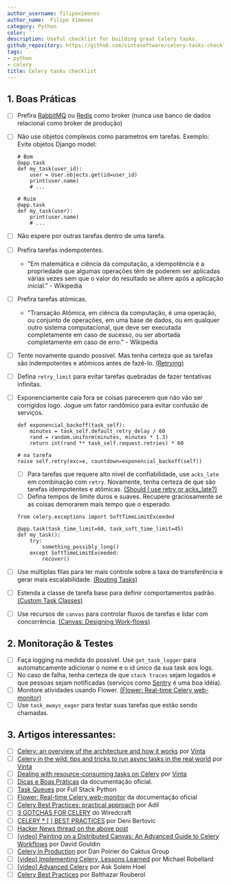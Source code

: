```yaml
---
author_username: filipeximenes
author_name:  Filipe Ximenes 
category: Python
color: ''
description: Useful checklist for building great Celery tasks.
github_repository: https://github.com/vintasoftware/celery-tasks-checklist
tags:
- python
- celery
title: Celery tasks checklist
---
```

## 1. Boas Práticas

  * [ ] Prefira [RabbitMQ](https://www.rabbitmq.com/) ou [Redis](https://redis.io/) como broker (nunca use banco de dados relacional como broker de produção)
  * [ ] Não use objetos complexos como parametros em tarefas. Exemplo: Evite objetos Django model:
    ```
    # Bom
    @app.task
    def my_task(user_id):
        user = User.objects.get(id=user_id)
        print(user.name)
        # ...
    ```

    ```
    # Ruim
    @app.task
    def my_task(user):
        print(user.name)
        # ...
    ```
  * [ ] Não espere por outras tarefas dentro de uma tarefa.
  * [ ] Prefira tarefas indempotentes.
    * "Em matemática e ciência da computação, a idempotência é a propriedade que algumas operações têm de poderem ser aplicadas várias vezes sem que o valor do resultado se altere após a aplicação inicial." - Wikipedia
  * [ ] Prefira tarefas atômicas.
    * "Transação Atômica, em ciência da computação, é uma operação, ou conjunto de operações, em uma base de dados, ou em qualquer outro sistema computacional, que deve ser executada completamente em caso de sucesso, ou ser abortada completamente em caso de erro." - Wikipedia
  * [ ] Tente novamente quando possível. Mas tenha certeza que as tarefas são indempotentes e atômicos antes de fazê-lo. [(Retrying)](http://docs.celeryproject.org/en/latest/userguide/tasks.html#retrying)
  * [ ] Defina `retry_limit` para evitar tarefas quebradas de fazer tentativas infinitas.
  * [ ] Exponenciamente caia fora se coisas parecerem que não vão ser corrigidos logo. Jogue um fator randômico para evitar confusão de serviços.
    ```
    def exponencial_backoff(task_self):
        minutes = task_self.default_retry_delay / 60
        rand = random.uniform(minutes, minutes * 1.3)
        return int(rand ** task_self.request.retries) * 60

    # na tarefa
    raise self.retry(exc=e, countdown=exponencial_backoff(self))
    ```
      * [ ] Para tarefas que requere alto nível de confiabilidade, use `acks_late` em combinação com `retry`. Novamente, tenha certeza de que são tarefas idempotentes e atômicas. [(Should I use retry or acks_late?)](http://docs.celeryproject.org/en/latest/faq.html#faq-acks-late-vs-retry)
      * [ ] Defina tempos de limite duros e suaves. Recupere graciosamente se as coisas demorarem mais tempo que o esperado.
    ```
    from celery.exceptions import SoftTimeLimitExceeded

    @app.task(task_time_limit=60, task_soft_time_limit=45)
    def my_task():
        try:
            something_possibly_long()
        except SoftTimeLimitExceeded:
            recover()
    ```
  * [ ] Use múltiplas filas para ter mais controle sobre a taxa de transferência e gerar mais escalabilidade. [(Routing Tasks)](http://docs.celeryproject.org/en/latest/userguide/routing.html)
  * [ ] Estenda a classe de tarefa base para definir comportamentos padrão. [(Custom Task Classes)](http://docs.celeryproject.org/en/latest/userguide/tasks.html#custom-task-classes)
  * [ ] Use recursos de `canvas` para controlar fluxos de tarefas e lidar com concorrência. [(Canvas: Designing Work-flows)](http://docs.celeryproject.org/en/latest/userguide/canvas.html)

## 2. Monitoração & Testes

  * [ ] Faça logging na medida do possível. Use `get_task_logger` para automaticamente adicionar o nome e o id único da sua task aos logs.
  * [ ] No caso de falha, tenha certeza de que `stack traces` sejam logados e que pessoas sejam notificadas (serviços como [Sentry](https://sentry.io) é uma boa idéia).
  * [ ] Monitore atividades usando Flower. [(Flower: Real-time Celery web-monitor)](http://docs.celeryproject.org/en/latest/userguide/monitoring.html#flower-real-time-celery-web-monitor)
  * [ ] Use `task_aways_eager` para testar suas tarefas que estão sendo chamadas.

## 3. Artigos interessantes:
 * [ ] [Celery: an overview of the architecture and how it works](https://www.vinta.com.br/blog/2017/celery-overview-archtecture-and-how-it-works/) por [Vinta](https://www.vinta.com.br/)
 * [ ] [Celery in the wild: tips and tricks to run async tasks in the real world](https://www.vinta.com.br/blog/2018/celery-wild-tips-and-tricks-run-async-tasks-real-world/) por [Vinta](https://www.vinta.com.br/)
 * [ ] [Dealing with resource-consuming tasks on Celery](https://www.vinta.com.br/blog/2018/dealing-resource-consuming-tasks-celery/) por [Vinta](https://www.vinta.com.br/)
 * [ ] [Dicas e Boas Práticas](http://celery.readthedocs.io/en/latest/userguide/tasks.html#tips-and-best-practices) da documentação oficial.
 * [ ] [Task Queues](https://www.fullstackpython.com/task-queues.html) por Full Stack Python
 * [ ] [Flower: Real-time Celery web-monitor](http://celery.readthedocs.io/en/latest/userguide/monitoring.html#flower-real-time-celery-web-monitor) da documentação oficial
 * [ ] [Celery Best Practices: practical approach](https://khashtamov.com/en/celery-best-practices-practical-approach/) por Adil
 * [ ] [3 GOTCHAS FOR CELERY](https://wiredcraft.com/blog/3-gotchas-for-celery/) do Wiredcraft
 * [ ] [CELERY  * [ ] BEST PRACTICES](https://denibertovic.com/posts/celery-best-practices/) por Deni Bertovic
 * [ ] [Hacker News thread on the above post](https://news.ycombinator.com/item?id=7909201)
 * [ ] [[video] Painting on a Distributed Canvas: An Advanced Guide to Celery Workflows](https://www.youtube.com/watch?v=XoMu8vhdc-A) por David Gouldin
 * [ ] [Celery in Production](https://www.caktusgroup.com/blog/2014/09/29/celery-production/) por Dan Poirier do Caktus Group
 * [ ] [[video] Implementing Celery, Lessons Learned](https://www.youtube.com/watch?v=hmtSe0yPi6I) por Michael Robellard
 * [ ] [[video] Advanced Celery](https://www.youtube.com/watch?v=gpKMwPoldak&t=1416s) por Ask Solem Hoel
 * [ ] [Celery Best Practices](https://blog.balthazar-rouberol.com/celery-best-practices) por Balthazar Rouberol
